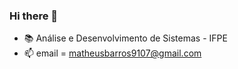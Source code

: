 ### Hi there 👋

- 📚 Análise e Desenvolvimento de Sistemas - IFPE
- 📫 email = matheusbarros9107@gmail.com
